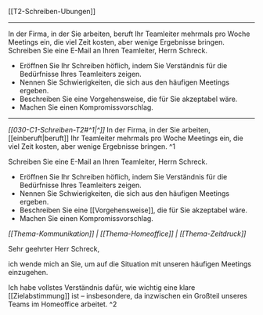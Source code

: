 [[T2-Schreiben-Ubungen]]

---

In der Firma, in der Sie arbeiten, beruft Ihr Teamleiter mehrmals pro Woche Meetings ein, die viel Zeit kosten, aber wenige Ergebnisse bringen. Schreiben Sie eine E-Mail an Ihren Teamleiter, Herrn Schreck.
- Eröffnen Sie Ihr Schreiben höflich, indem Sie Verständnis für die Bedürfnisse Ihres Teamleiters zeigen.
- Nennen Sie Schwierigkeiten, die sich aus den häufigen Meetings ergeben.
- Beschreiben Sie eine Vorgehensweise, die für Sie akzeptabel wäre.
- Machen Sie einen Kompromissvorschlag.

---

*[[030-C1-Schreiben-T2#^1|^]]* In der Firma, in der Sie arbeiten, [[einberuft|beruft]] Ihr Teamleiter mehrmals pro Woche Meetings ein, die viel Zeit kosten, aber wenige Ergebnisse bringen. ^1

Schreiben Sie eine E-Mail an Ihren Teamleiter, Herrn Schreck.
- Eröffnen Sie Ihr Schreiben höflich, indem Sie Verständnis für die Bedürfnisse Ihres Teamleiters zeigen.
- Nennen Sie Schwierigkeiten, die sich aus den häufigen Meetings ergeben.
- Beschreiben Sie eine [[Vorgehensweise]], die für Sie akzeptabel wäre.
- Machen Sie einen Kompromissvorschlag.

*[[Thema-Kommunikation]] | [[Thema-Homeoffice]] | [[Thema-Zeitdruck]]*

Sehr geehrter Herr Schreck,

ich wende mich an Sie, um auf die Situation mit unseren häufigen Meetings einzugehen.

Ich habe vollstes Verständnis dafür, wie wichtig eine klare [[Zielabstimmung]] ist – insbesondere, da inzwischen ein Großteil unseres Teams im Homeoffice arbeitet. ^2


